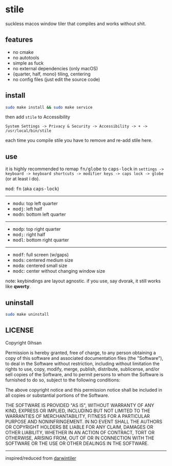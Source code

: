 # stile

suckless macos window tiler that compiles and works without shit.

## features

- no cmake
- no autotools
- simple as fuck
- no external dependencies (only macOS)
- {quarter, half, mono} tiling, centering
- no config files (just edit the source code)

## install

```sh
sudo make install && sudo make service
```
then add `stile` to Accessibility
```
System Settings -> Privacy & Security -> Accessibility -> + -> /usr/local/bin/stile
```
each time you compile stile you have to remove and re-add stile here.

## use

it is highly recommended to remap <kbd>fn/globe</kbd> to <kbd>caps-lock</kbd>
in `settings -> keyboard -> keyboard shortcuts -> modifier keys -> caps lock
-> globe` (or at least i do).


<kbd>mod</kbd>: <kbd>fn</kbd> (aka <kbd>caps-lock</kbd>)

---

- <kbd>mod</kbd><kbd>u</kbd>: top left quarter
- <kbd>mod</kbd><kbd>j</kbd>: left half
- <kbd>mod</kbd><kbd>n</kbd>: bottom left quarter

---

- <kbd>mod</kbd><kbd>p</kbd>: top right quarter
- <kbd>mod</kbd><kbd>;</kbd>: right half
- <kbd>mod</kbd><kbd>l</kbd>: bottom right quarter

---

- <kbd>mod</kbd><kbd>f</kbd>: full screen (w/gaps)
- <kbd>mod</kbd><kbd>s</kbd>: centered medium size
- <kbd>mod</kbd><kbd>a</kbd>: centered small size
- <kbd>mod</kbd><kbd>c</kbd>: center without changing window size


note: keybindings are layout agnostic. if you use, say dvorak, it still works like **qwerty**.

## uninstall
```sh
sudo make uninstall
```

## LICENSE

Copyright 0ihsan

Permission is hereby granted, free of charge, to any person obtaining a copy of
this software and associated documentation files (the "Software"), to deal in
the Software without restriction, including without limitation the rights to
use, copy, modify, merge, publish, distribute, sublicense, and/or sell copies of
the Software, and to permit persons to whom the Software is furnished to do so,
subject to the following conditions:

The above copyright notice and this permission notice shall be included in all
copies or substantial portions of the Software.

THE SOFTWARE IS PROVIDED "AS IS", WITHOUT WARRANTY OF ANY KIND, EXPRESS OR
IMPLIED, INCLUDING BUT NOT LIMITED TO THE WARRANTIES OF MERCHANTABILITY, FITNESS
FOR A PARTICULAR PURPOSE AND NONINFRINGEMENT. IN NO EVENT SHALL THE AUTHORS OR
COPYRIGHT HOLDERS BE LIABLE FOR ANY CLAIM, DAMAGES OR OTHER LIABILITY, WHETHER
IN AN ACTION OF CONTRACT, TORT OR OTHERWISE, ARISING FROM, OUT OF OR IN
CONNECTION WITH THE SOFTWARE OR THE USE OR OTHER DEALINGS IN THE SOFTWARE.

---

inspired/reduced from [darwintiler](https://github.com/veryjos/darwintiler)
